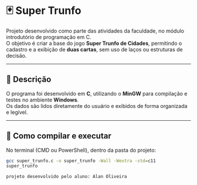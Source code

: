 # 🃏 Super Trunfo

Projeto desenvolvido como parte das atividades da faculdade, no módulo introdutório de programação em C.  
O objetivo é criar a base do jogo **Super Trunfo de Cidades**, permitindo o cadastro e a exibição de **duas cartas**, sem uso de laços ou estruturas de decisão.

---

## 🧠 Descrição

O programa foi desenvolvido em **C**, utilizando o **MinGW** para compilação e testes no ambiente **Windows**.  
Os dados são lidos diretamente do usuário e exibidos de forma organizada e legível.

---

## 🧩 Como compilar e executar

No terminal (CMD ou PowerShell), dentro da pasta do projeto:

```bash
gcc super_trunfo.c -o super_trunfo -Wall -Wextra -std=c11
super_trunfo

projeto desenvolvido pelo aluno: Alan Oliveira
